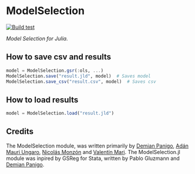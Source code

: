 # ModelSelection

[![Build test](https://github.com/ParallelGSReg/ModelSelection.jl/actions/workflows/build.yaml/badge.svg)](https://github.com/ParallelGSReg/ModelSelection.jl/actions/workflows/build.yaml)

*Model Selection for Julia.*

## How to save csv and results
```julia
model = ModelSelection.gsr(:ols, ...)
ModelSelection.save("result.jld", model)  # Saves model
ModelSelection.save_csv("result.csv", model)  # Saves csv
```

## How to load results
```julia
model = ModelSelection.load("result.jld")
```

## Credits
The ModelSelection module, was written primarily by [Demian Panigo](https://github.com/dpanigo/), [Adán Mauri Ungaro](https://github.com/adanmauri/), [Nicolás Monzón](https://github.com/nicomzn) and [Valentín Mari](https://github.com/vmari/). The ModelSelection.jl module was inpired by GSReg for Stata, written by Pablo Gluzmann and [Demian Panigo](https://github.com/dpanigo/).

